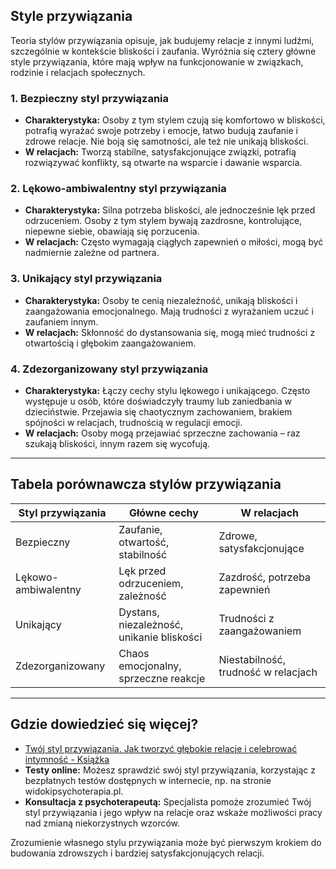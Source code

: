 ## Style przywiązania

Teoria stylów przywiązania opisuje, jak budujemy relacje z innymi ludźmi, szczególnie w kontekście bliskości i zaufania. Wyróżnia się cztery główne style przywiązania, które mają wpływ na funkcjonowanie w związkach, rodzinie i relacjach społecznych.

### 1. Bezpieczny styl przywiązania

- **Charakterystyka:** Osoby z tym stylem czują się komfortowo w bliskości, potrafią wyrażać swoje potrzeby i emocje, łatwo budują zaufanie i zdrowe relacje. Nie boją się samotności, ale też nie unikają bliskości.
- **W relacjach:** Tworzą stabilne, satysfakcjonujące związki, potrafią rozwiązywać konflikty, są otwarte na wsparcie i dawanie wsparcia.

### 2. Lękowo-ambiwalentny styl przywiązania

- **Charakterystyka:** Silna potrzeba bliskości, ale jednocześnie lęk przed odrzuceniem. Osoby z tym stylem bywają zazdrosne, kontrolujące, niepewne siebie, obawiają się porzucenia.
- **W relacjach:** Często wymagają ciągłych zapewnień o miłości, mogą być nadmiernie zależne od partnera.

### 3. Unikający styl przywiązania

- **Charakterystyka:** Osoby te cenią niezależność, unikają bliskości i zaangażowania emocjonalnego. Mają trudności z wyrażaniem uczuć i zaufaniem innym.
- **W relacjach:** Skłonność do dystansowania się, mogą mieć trudności z otwartością i głębokim zaangażowaniem.

### 4. Zdezorganizowany styl przywiązania

- **Charakterystyka:** Łączy cechy stylu lękowego i unikającego. Często występuje u osób, które doświadczyły traumy lub zaniedbania w dzieciństwie. Przejawia się chaotycznym zachowaniem, brakiem spójności w relacjach, trudnością w regulacji emocji.
- **W relacjach:** Osoby mogą przejawiać sprzeczne zachowania – raz szukają bliskości, innym razem się wycofują.

---

## Tabela porównawcza stylów przywiązania

| Styl przywiązania      | Główne cechy                             | W relacjach                      |
|-----------------------|------------------------------------------|----------------------------------|
| Bezpieczny            | Zaufanie, otwartość, stabilność          | Zdrowe, satysfakcjonujące        |
| Lękowo-ambiwalentny   | Lęk przed odrzuceniem, zależność         | Zazdrość, potrzeba zapewnień     |
| Unikający             | Dystans, niezależność, unikanie bliskości| Trudności z zaangażowaniem       |
| Zdezorganizowany      | Chaos emocjonalny, sprzeczne reakcje     | Niestabilność, trudność w relacjach |

---

## Gdzie dowiedzieć się więcej?

- [Twój styl przywiązania. Jak tworzyć głębokie relacje i celebrować intymność - Książka](https://lubimyczytac.pl/ksiazka/5108058/twoj-styl-przywiazania-jak-tworzyc-glebokie-relacje-i-celebrowac-intymnosc)
- **Testy online:** Możesz sprawdzić swój styl przywiązania, korzystając z bezpłatnych testów dostępnych w internecie, np. na stronie widokipsychoterapia.pl.
- **Konsultacja z psychoterapeutą:** Specjalista pomoże zrozumieć Twój styl przywiązania i jego wpływ na relacje oraz wskaże możliwości pracy nad zmianą niekorzystnych wzorców.

Zrozumienie własnego stylu przywiązania może być pierwszym krokiem do budowania zdrowszych i bardziej satysfakcjonujących relacji.
